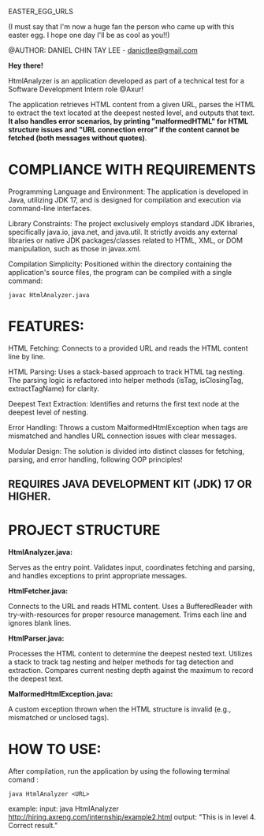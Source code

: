 EASTER_EGG_URLS 

(I must say that I'm now a huge fan the person who came up with this easter egg. I hope one day I'll be as cool as you!!)

@AUTHOR: DANIEL CHIN TAY LEE - danictlee@gmail.com

**Hey there!**

HtmlAnalyzer is an application developed as part of a technical test for a Software Development Intern role @Axur!

The application retrieves HTML content from a given URL, parses the HTML to extract the text located at the deepest nested level, and outputs that text.
**It also handles error scenarios, by printing "malformedHTML" for HTML structure issues and "URL connection error" if the content cannot be fetched (both messages without quotes)**.

# COMPLIANCE WITH REQUIREMENTS

Programming Language and Environment: The application is developed in Java, utilizing JDK 17, and is designed for compilation and execution via command-line interfaces.

Library Constraints: The project exclusively employs standard JDK libraries, specifically java.io, java.net, and java.util. It strictly avoids any external libraries or native JDK packages/classes related to HTML, XML, or DOM manipulation, such as those in javax.xml.

Compilation Simplicity: Positioned within the directory containing the application's source files, the program can be compiled with a single command:

```
javac HtmlAnalyzer.java 
```

# FEATURES:

HTML Fetching: Connects to a provided URL and reads the HTML content line by line.

HTML Parsing: Uses a stack-based approach to track HTML tag nesting. The parsing logic is refactored into helper methods (isTag, isClosingTag, extractTagName) for clarity.

Deepest Text Extraction: Identifies and returns the first text node at the deepest level of nesting.

Error Handling: Throws a custom MalformedHtmlException when tags are mismatched and handles URL connection issues with clear messages.

Modular Design: The solution is divided into distinct classes for fetching, parsing, and error handling, following OOP principles!

## REQUIRES JAVA DEVELOPMENT KIT (JDK) 17 OR HIGHER.

# PROJECT STRUCTURE

**HtmlAnalyzer.java:**

Serves as the entry point.
Validates input, coordinates fetching and parsing, and handles exceptions to print appropriate messages.

**HtmlFetcher.java:**

Connects to the URL and reads HTML content.
Uses a BufferedReader with try-with-resources for proper resource management.
Trims each line and ignores blank lines.

**HtmlParser.java:**

Processes the HTML content to determine the deepest nested text.
Utilizes a stack to track tag nesting and helper methods for tag detection and extraction.
Compares current nesting depth against the maximum to record the deepest text.

**MalformedHtmlException.java:**

A custom exception thrown when the HTML structure is invalid (e.g., mismatched or unclosed tags).

# HOW TO USE:

After compilation, run the application by using the following terminal comand :

```
java HtmlAnalyzer <URL>
```
example: 
input: java HtmlAnalyzer http://hiring.axreng.com/internship/example2.html
output: "This is in level 4. Correct result."